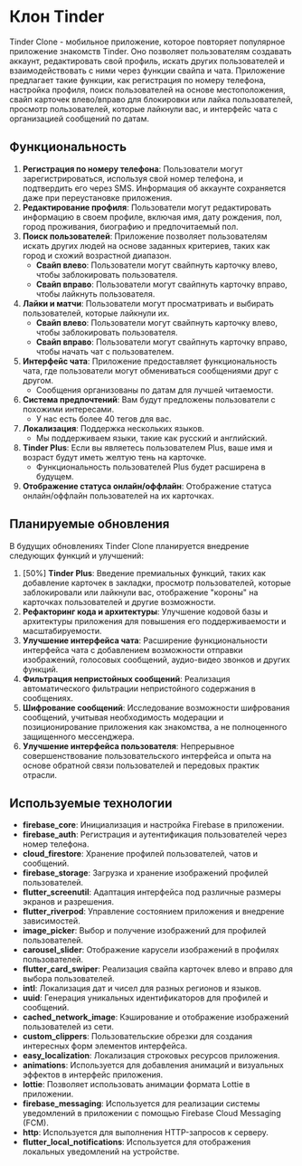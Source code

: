 # Клон Tinder

Tinder Clone - мобильное приложение, которое повторяет популярное приложение знакомств Tinder. Оно позволяет пользователям создавать аккаунт, редактировать свой профиль, искать других пользователей и взаимодействовать с ними через функции свайпа и чата. Приложение предлагает такие функции, как регистрация по номеру телефона, настройка профиля, поиск пользователей на основе местоположения, свайп карточек влево/вправо для блокировки или лайка пользователей, просмотр пользователей, которые лайкнули вас, и интерфейс чата с организацией сообщений по датам.

## Функциональность

1. **Регистрация по номеру телефона**: Пользователи могут зарегистрироваться, используя свой номер телефона, и подтвердить его через SMS. Информация об аккаунте сохраняется даже при переустановке приложения.
2. **Редактирование профиля**: Пользователи могут редактировать информацию в своем профиле, включая имя, дату рождения, пол, город проживания, биографию и предпочитаемый пол.
3. **Поиск пользователей**: Приложение позволяет пользователям искать других людей на основе заданных критериев, таких как город и схожий возрастной диапазон.
   - **Свайп влево**: Пользователи могут свайпнуть карточку влево, чтобы заблокировать пользователя.
   - **Свайп вправо**: Пользователи могут свайпнуть карточку вправо, чтобы лайкнуть пользователя.
4. **Лайки и матчи**: Пользователи могут просматривать и выбирать пользователей, которые лайкнули их.
   - **Свайп влево**: Пользователи могут свайпнуть карточку влево, чтобы заблокировать пользователя.
   - **Свайп вправо**: Пользователи могут свайпнуть карточку вправо, чтобы начать чат с пользователем.
5. **Интерфейс чата**: Приложение предоставляет функциональность чата, где пользователи могут обмениваться сообщениями друг с другом.
   - Сообщения организованы по датам для лучшей читаемости.
6. **Система предпочтений**: Вам будут предложены пользователи с похожими интересами.
   - У нас есть более 40 тегов для вас.
7. **Локализация**: Поддержка нескольких языков.
   - Мы поддерживаем языки, такие как русский и английский.
8. **Tinder Plus**: Если вы являетесь пользователем Plus, ваше имя и возраст будут иметь желтую тень на карточке.
   - Функциональность пользователей Plus будет расширена в будущем.
9. **Отображение статуса онлайн/оффлайн**: Отображение статуса онлайн/оффлайн пользователей на их карточках.

## Планируемые обновления

В будущих обновлениях Tinder Clone планируется внедрение следующих функций и улучшений:

1. [50%] **Tinder Plus**: Введение премиальных функций, таких как добавление карточек в закладки, просмотр пользователей, которые заблокировали или лайкнули вас, отображение "короны" на карточках пользователей и другие возможности.
2. **Рефакторинг кода и архитектуры**: Улучшение кодовой базы и архитектуры приложения для повышения его поддерживаемости и масштабируемости.
3. **Улучшение интерфейса чата**: Расширение функциональности интерфейса чата с добавлением возможности отправки изображений, голосовых сообщений, аудио-видео звонков и других функций.
4. **Фильтрация непристойных сообщений**: Реализация автоматического фильтрации непристойного содержания в сообщениях.
5. **Шифрование сообщений**: Исследование возможности шифрования сообщений, учитывая необходимость модерации и позиционирование приложения как знакомства, а не полноценного защищенного мессенджера.
6. **Улучшение интерфейса пользователя**: Непрерывное совершенствование пользовательского интерфейса и опыта на основе обратной связи пользователей и передовых практик отрасли.

## Используемые технологии

- **firebase_core**: Инициализация и настройка Firebase в приложении.
- **firebase_auth**: Регистрация и аутентификация пользователей через номер телефона.
- **cloud_firestore**: Хранение профилей пользователей, чатов и сообщений.
- **firebase_storage**: Загрузка и хранение изображений профилей пользователей.
- **flutter_screenutil**: Адаптация интерфейса под различные размеры экранов и разрешения.
- **flutter_riverpod**: Управление состоянием приложения и внедрение зависимостей.
- **image_picker**: Выбор и получение изображений для профилей пользователей.
- **carousel_slider**: Отображение карусели изображений в профилях пользователей.
- **flutter_card_swiper**: Реализация свайпа карточек влево и вправо для выбора пользователей.
- **intl**: Локализация дат и чисел для разных регионов и языков.
- **uuid**: Генерация уникальных идентификаторов для профилей и сообщений.
- **cached_network_image**: Кэширование и отображение изображений пользователей из сети.
- **custom_clippers**: Пользовательские обрезки для создания интересных форм элементов интерфейса.
- **easy_localization**: Локализация строковых ресурсов приложения.
- **animations**: Используется для добавления анимаций и визуальных эффектов в интерфейс приложения.
- **lottie**: Позволяет использовать анимации формата Lottie в приложении.
- **firebase_messaging**: Используется для реализации системы уведомлений в приложении с помощью Firebase Cloud Messaging (FCM).
- **http**: Используется для выполнения HTTP-запросов к серверу.
- **flutter_local_notifications**: Используется для отображения локальных уведомлений на устройстве.
